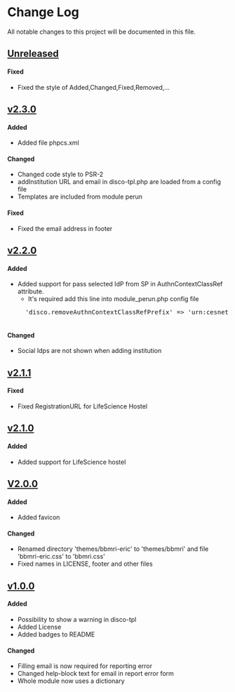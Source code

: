 # Change Log
All notable changes to this project will be documented in this file.

## [Unreleased]
#### Fixed
- Fixed the style of Added,Changed,Fixed,Removed,...

## [v2.3.0]
#### Added
- Added file phpcs.xml

#### Changed
- Changed code style to PSR-2
- addInstitution URL and email in disco-tpl.php are loaded from a config file
- Templates are included from module perun

#### Fixed
- Fixed the email address in footer

## [v2.2.0]
#### Added
- Added support for pass selected IdP from SP in AuthnContextClassRef attribute.
    - It's required add this line into module_perun.php config file 
    <pre>
    'disco.removeAuthnContextClassRefPrefix' => 'urn:cesnet:proxyidp:',
    </pre> 
    
#### Changed
- Social Idps are not shown when adding institution

## [v2.1.1]
#### Fixed
- Fixed RegistrationURL for LifeScience Hostel


## [v2.1.0]
#### Added
- Added support for LifeScience hostel

## [V2.0.0]
#### Added
- Added favicon 

#### Changed
- Renamed directory 'themes/bbmri-eric' to 'themes/bbmri' and file 'bbmri-eric.css' to 'bbmri.css'
- Fixed names in LICENSE, footer and other files

## [v1.0.0]
#### Added
- Possibility to show a warning in disco-tpl
- Added License
- Added badges to README

#### Changed
 - Filling email is now required for reporting error
 - Changed help-block text for email in report error form
 - Whole module now uses a dictionary
 
 [Unreleased]: https://github.com/CESNET/bbmri-aai-proxy-idp-template/tree/master
 [v2.3.0]: https://github.com/CESNET/bbmri-aai-proxy-idp-template/tree/v2.3.0
 [v2.2.0]: https://github.com/CESNET/bbmri-aai-proxy-idp-template/tree/v2.2.0
 [v2.1.1]: https://github.com/CESNET/bbmri-aai-proxy-idp-template/tree/v2.1.1
 [v2.1.0]: https://github.com/CESNET/bbmri-aai-proxy-idp-template/tree/v2.1.0
 [v2.0.0]: https://github.com/CESNET/bbmri-aai-proxy-idp-template/tree/v2.0.0
 [v1.0.0]: https://github.com/CESNET/bbmri-aai-proxy-idp-template/tree/v1.0.0
